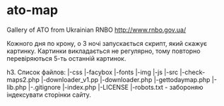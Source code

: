 # ato-map
Gallery of ATO from Ukrainian RNBO http://www.rnbo.gov.ua/

Кожного дня по крону, о 3 ночі запускається скрипт, який скажує картинку. 
Картинки викладається не регулярно, тому повторно перевіряються 5-ть останній картинок. 

h3. Список файлов:
|-css
|-facybox
|-fonts
|-img
|-js
|-src
    |-check-maps2.php
    |-downloader_v1.pp
    |-downloader.php
    |-gettodaymap.php
    |-lib.php
|-.gitignore
|-index.php
|-LICENSE
|-robots.txt - забороняю індексувати сторінки сайту.